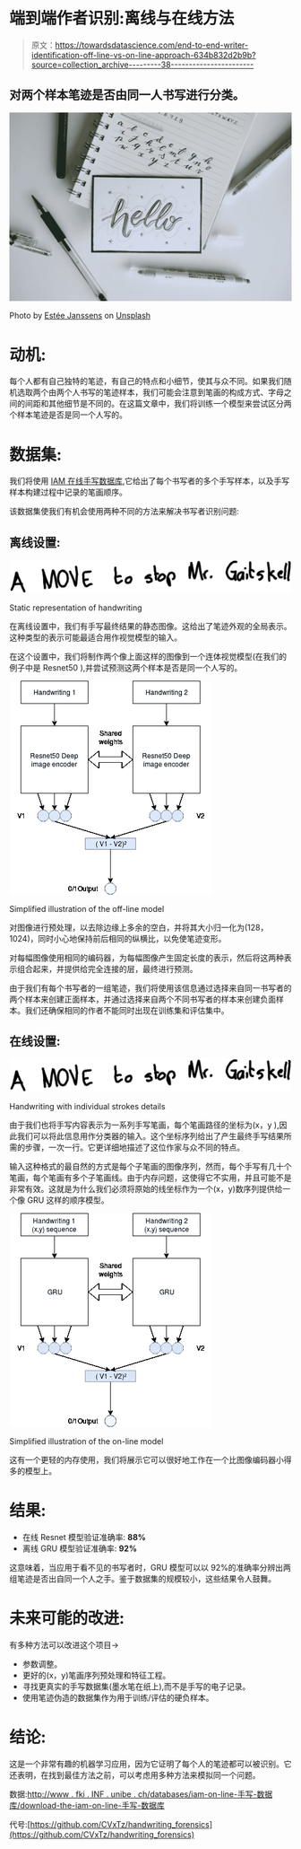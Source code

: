 # 端到端作者识别:离线与在线方法

> 原文：<https://towardsdatascience.com/end-to-end-writer-identification-off-line-vs-on-line-approach-634b832d2b9b?source=collection_archive---------38----------------------->

## 对两个样本笔迹是否由同一人书写进行分类。

![](img/3cbd3fcbe2fd0d7cca2750af68c9f12c.png)

Photo by [Estée Janssens](https://unsplash.com/@esteejanssens?utm_source=unsplash&utm_medium=referral&utm_content=creditCopyText) on [Unsplash](https://unsplash.com/s/photos/handwriting?utm_source=unsplash&utm_medium=referral&utm_content=creditCopyText)

# 动机:

每个人都有自己独特的笔迹，有自己的特点和小细节，使其与众不同。如果我们随机选取两个由两个人书写的笔迹样本，我们可能会注意到笔画的构成方式、字母之间的间距和其他细节是不同的。在这篇文章中，我们将训练一个模型来尝试区分两个样本笔迹是否是同一个人写的。

# 数据集:

我们将使用 [IAM 在线手写数据库](http://www.fki.inf.unibe.ch/databases/iam-on-line-handwriting-database/download-the-iam-on-line-handwriting-database),它给出了每个书写者的多个手写样本，以及手写样本构建过程中记录的笔画顺序。

该数据集使我们有机会使用两种不同的方法来解决书写者识别问题:

## 离线设置:

![](img/7793006212d1f5381982740430dfa435.png)

Static representation of handwriting

在离线设置中，我们有手写最终结果的静态图像。这给出了笔迹外观的全局表示。这种类型的表示可能最适合用作视觉模型的输入。

在这个设置中，我们将制作两个像上面这样的图像到一个连体视觉模型(在我们的例子中是 Resnet50 ),并尝试预测这两个样本是否是同一个人写的。

![](img/fa4fae2fe14cd487033504a9f9851312.png)

Simplified illustration of the off-line model

对图像进行预处理，以去除边缘上多余的空白，并将其大小归一化为(128，1024)，同时小心地保持前后相同的纵横比，以免使笔迹变形。

对每幅图像使用相同的编码器，为每幅图像产生固定长度的表示，然后将这两种表示组合起来，并提供给完全连接的层，最终进行预测。

由于我们有每个书写者的一组笔迹，我们将使用该信息通过选择来自同一书写者的两个样本来创建正面样本，并通过选择来自两个不同书写者的样本来创建负面样本。我们还确保相同的作者不能同时出现在训练集和评估集中。

## 在线设置:

![](img/ecfc4add9d14538bf28606c11ea2e870.png)

Handwriting with individual strokes details

由于我们也将手写内容表示为一系列手写笔画，每个笔画路径的坐标为(x，y ),因此我们可以将此信息用作分类器的输入。这个坐标序列给出了产生最终手写结果所需的步骤，一次一行。它更详细地描述了这位作家与众不同的特点。

输入这种格式的最自然的方式是每个子笔画的图像序列，然而，每个手写有几十个笔画，每个笔画有多个子笔画线。由于内存问题，这使得它不实用，并且可能不是非常有效。这就是为什么我们必须将原始的线坐标作为一个(x，y)数序列提供给一个像 GRU 这样的顺序模型。

![](img/33bc27c312e58a31e70e5263f9bbc65c.png)

Simplified illustration of the on-line model

这有一个更轻的内存使用，我们将展示它可以很好地工作在一个比图像编码器小得多的模型上。

# 结果:

*   在线 Resnet 模型验证准确率: **88%**
*   离线 GRU 模型验证准确率: **92%**

这意味着，当应用于看不见的书写者时，GRU 模型可以以 92%的准确率分辨出两组笔迹是否出自同一个人之手。鉴于数据集的规模较小，这些结果令人鼓舞。

# 未来可能的改进:

有多种方法可以改进这个项目->

*   参数调整。
*   更好的(x，y)笔画序列预处理和特征工程。
*   寻找更真实的手写数据集(墨水笔在纸上),而不是手写的电子记录。
*   使用笔迹伪造的数据集作为用于训练/评估的硬负样本。

# 结论:

这是一个非常有趣的机器学习应用，因为它证明了每个人的笔迹都可以被识别。它还表明，在找到最佳方法之前，可以考虑用多种方法来模拟同一个问题。

数据:[http://www . fki . INF . unibe . ch/databases/iam-on-line-手写-数据库/download-the-iam-on-line-手写-数据库](http://www.fki.inf.unibe.ch/databases/iam-on-line-handwriting-database/download-the-iam-on-line-handwriting-database)

代号:[https://github.com/CVxTz/handwriting_forensics](https://github.com/CVxTz/handwriting_forensics)